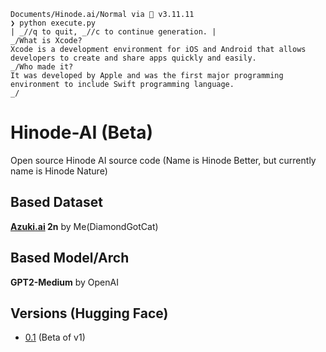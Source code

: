 ```
Documents/Hinode.ai/Normal via 🐍 v3.11.11 
❯ python execute.py
| _//q to quit, _//c to continue generation. |                                                                                                                                                             
_/What is Xcode?
Xcode is a development environment for iOS and Android that allows developers to create and share apps quickly and easily.                                                                                                                                                                                                                                         
_/Who made it?
It was developed by Apple and was the first major programming environment to include Swift programming language.                                                                                                                                                                                                                                               
_/
```

# Hinode-AI (Beta)
Open source Hinode AI source code (Name is Hinode Better, but currently name is Hinode Nature)

## Based Dataset
**[Azuki.ai](https://github.com/DiamondGotCat/Azuki.ai) 2n** by Me(DiamondGotCat)

## Based Model/Arch
**GPT2-Medium** by OpenAI

## Versions (Hugging Face)
- [0.1](https://huggingface.co/DiamondGotCat/Hinode-AI-0.1) (Beta of v1)
